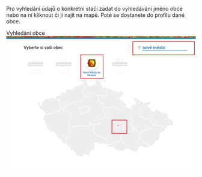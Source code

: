Pro vyhledání údajů o konkrétní stačí zadat do vyhledávání jméno obce nebo na ní kliknout či ji najít na mapě. Poté se dostanete do profilu dané obce.

Vyhledání obce
![Vyhledání obec](vyhledani-obce.jpg)
